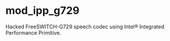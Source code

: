 mod_ipp_g729
============

Hacked FreeSWITCH-G729 speech codec using Intel® Integrated Performance Primitive.